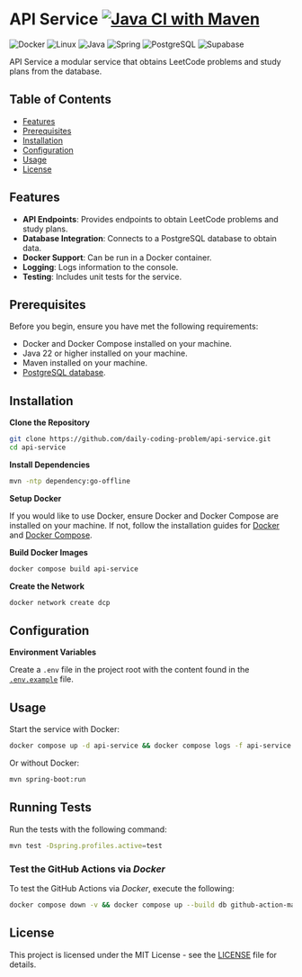 # API Service [![Java CI with Maven](https://github.com/daily-coding-problem/api-service/actions/workflows/maven.yml/badge.svg)](https://github.com/daily-coding-problem/api-service/actions/workflows/maven.yml)

![Docker](https://img.shields.io/badge/-Docker-2496ED?style=flat-square&logo=Docker&logoColor=white)
![Linux](https://img.shields.io/badge/-Linux-FCC624?style=flat-square&logo=linux&logoColor=black)
![Java](https://img.shields.io/badge/-Java-007396?style=flat-square&logo=java&logoColor=white)
![Spring](https://img.shields.io/badge/-Spring-6DB33F?style=flat-square&logo=spring&logoColor=white)
![PostgreSQL](https://img.shields.io/badge/-PostgreSQL-336791?style=flat-square&logo=postgresql&logoColor=white)
![Supabase](https://img.shields.io/badge/-Supabase-3ECF8E?style=flat-square&logo=supabase&logoColor=white)

API Service a modular service that obtains LeetCode problems and study plans from the database.

## Table of Contents

- [Features](#features)
- [Prerequisites](#prerequisites)
- [Installation](#installation)
- [Configuration](#configuration)
- [Usage](#usage)
- [License](#license)

## Features

- **API Endpoints**: Provides endpoints to obtain LeetCode problems and study plans.
- **Database Integration**: Connects to a PostgreSQL database to obtain data.
- **Docker Support**: Can be run in a Docker container.
- **Logging**: Logs information to the console.
- **Testing**: Includes unit tests for the service.

## Prerequisites

Before you begin, ensure you have met the following requirements:

- Docker and Docker Compose installed on your machine.
- Java 22 or higher installed on your machine.
- Maven installed on your machine.
- [PostgreSQL database](https://github.com/daily-coding-problem/database).

## Installation

**Clone the Repository**

```sh
git clone https://github.com/daily-coding-problem/api-service.git
cd api-service
```

**Install Dependencies**

```sh
mvn -ntp dependency:go-offline
```

**Setup Docker**

If you would like to use Docker, ensure Docker and Docker Compose are installed on your machine. If not, follow the installation guides for [Docker](https://docs.docker.com/get-docker/) and [Docker Compose](https://docs.docker.com/compose/install/).

**Build Docker Images**

```sh
docker compose build api-service
```

**Create the Network**

```sh
docker network create dcp
```

## Configuration

**Environment Variables**

Create a `.env` file in the project root with the content found in the [`.env.example`](/.env.example) file.

## Usage

Start the service with Docker:

```sh
docker compose up -d api-service && docker compose logs -f api-service
```

Or without Docker:

```sh
mvn spring-boot:run
```

## Running Tests

Run the tests with the following command:

```sh
mvn test -Dspring.profiles.active=test
```

### Test the GitHub Actions via _Docker_

To test the GitHub Actions via _Docker_, execute the following:

```sh
docker compose down -v && docker compose up --build db github-action-maven-test
```

## License

This project is licensed under the MIT License - see the [LICENSE](LICENSE) file for details.
